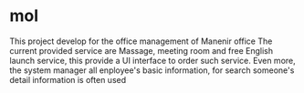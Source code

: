 # mol
This project develop for the office management of Manenir office 
The current provided service are Massage, meeting room and free English launch service, this provide a UI interface to order such service.
Even more, the system manager all enployee's basic information, for search someone's detail information is often used 
